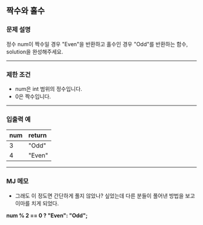 짝수와 홀수
-------------
### 문제 설명

정수 num이 짝수일 경우 "Even"을 반환하고 홀수인 경우 "Odd"를 반환하는 함수, solution을 완성해주세요.

- - -

### 제한 조건
* num은 int 범위의 정수입니다.
* 0은 짝수입니다.

- - -

### 입출력 예
|**num**|**return**|
|:----|:----|
|3|"Odd"|
|4|"Even"|

- - -

### MJ 메모

* 그래도 이 정도면 간단하게 풀지 않았나? 싶었는데 다른 분들이 풀어낸 방법을 보고 이마를 치게 되었다.

**num % 2 == 0 ? "Even": "Odd";**